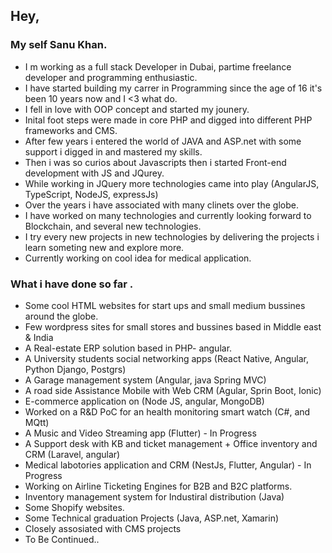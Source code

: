 ## Hey,

### My self Sanu Khan. 

* I m working as a full stack Developer in Dubai, partime freelance developer and programming enthusiastic.
* I have started building my carrer in Programming since the age of 16 it's been 10 years now and I <3 what do. 
* I fell in love with OOP concept and started my jounery.
* Inital foot steps were made in core PHP and digged into different PHP frameworks and CMS.
* After few years i entered the world of JAVA and ASP.net with some support i digged in and mastered my skills. 
* Then i was so curios about Javascripts then i started Front-end development with JS and JQurey.
* While working in JQuery more technologies came into play (AngularJS, TypeScript, NodeJS, expressJs)
* Over the years i have associated with many clinets over the globe.
* I have worked on many technologies and currently looking forward to Blockchain, and several new technologies. 
* I try every new projects in new technologies by delivering the projects i learn someting new and explore more.
* Currently working on cool idea for medical application. 

### What i have done so far .

* Some cool HTML websites for start ups and small medium bussines around the globe.
* Few wordpress sites for small stores and bussines based in Middle east & India
* A Real-estate ERP solution based in PHP- angular.
* A University students social networking apps (React Native, Angular, Python Django, Postgrs)
* A Garage management system (Angular, java Spring MVC)
* A road side Assistance Mobile with Web CRM (Agular, Sprin Boot, Ionic)
* E-commerce application on (Node JS, angular, MongoDB)
* Worked on a R&D PoC for an health monitoring smart watch (C#, and MQtt)
* A Music and Video Streaming app (Flutter) -  In Progress
* A Support desk with KB and ticket management + Office inventory and CRM (Laravel, angular)
* Medical labotories application and CRM (NestJs, Flutter, Angular) - In Progress
* Working on Airline Ticketing Engines for B2B and B2C platforms. 
* Inventory management system for Industiral distribution (Java)
* Some Shopify websites.
* Some Technical graduation Projects (Java, ASP.net, Xamarin)
* Closely assosiated with CMS projects
* To Be Continued.. 

